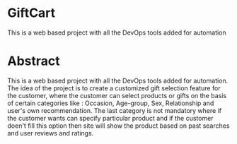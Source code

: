 # GiftCart
This is a web based project with all the DevOps tools added for automation  

# Abstract
This is a web based project with all the DevOps tools added for automation.  
The idea of the project is to create a customized gift selection feature for the customer, where the customer can select products or gifts on the basis of certain categories like : Occasion, Age-group, Sex, Relationship and user's own recommendation. The last category is not mandatory where if the customer wants can specify particular product and if the customer doen't fill this option then site will show the product based on past searches and user reviews and ratings.

